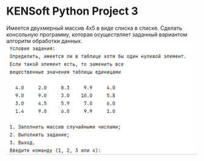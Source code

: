 # KENSoft Python Project 3
Имеется двухмерный массив 4x5 в виде списка в списке. Сделать консольную программу, которая
осуществляет заданный вариантом алгоритм обработки данных.
![screenshot](screen.png)
